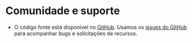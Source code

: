 # Comunidade e suporte

- O código fonte está disponível no [GitHub](https://github.com/tensorflow/hub). Usamos os [issues do GitHub](https://github.com/tensorflow/hub/issues) para acompanhar bugs e solicitações de recursos.
